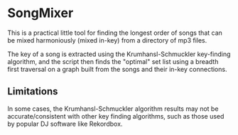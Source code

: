# SongMixer

This is a practical little tool for finding the longest order of songs that can
be mixed harmoniously (mixed in-key) from a directory of mp3 files.

The key of a song is extracted using the Krumhansl-Schmuckler key-finding
algorithm, and the script  then finds the "optimal" set list using a 
breadth first traversal on a graph built from the songs and their in-key
connections.

## Limitations

In some cases, the Krumhansl-Schmuckler algorithm results may not be accurate/consistent
with other key finding algorithms, such as those used by popular DJ software like Rekordbox.
